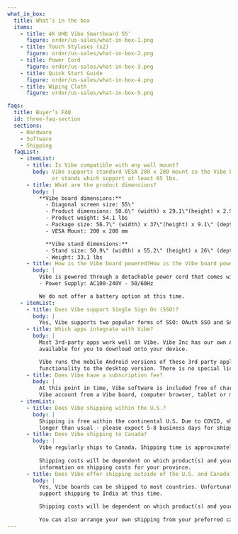 ```yaml
---
what_in_box:
  title: What’s in the box
  items:
    - title: 4K UHD Vibe Smartboard 55″
      figure: order/us-sales/what-in-box-1.png
    - title: Touch Styluses (x2)
      figure: order/us-sales/what-in-box-2.png
    - title: Power Cord
      figure: order/us-sales/what-in-box-3.png
    - title: Quick Start Guide
      figure: order/us-sales/what-in-box-4.png
    - title: Wiping Cloth
      figure: order/us-sales/what-in-box-5.png

faqs:
  title: Buyer’s FAQ
  id: three-faq-section  
  sections:
    - Hardware
    - Software
    - Shipping
  faqList: 
    - itemList:
      - title: Is Vibe compatible with any wall mount?
        body: Vibe supports standard VESA 200 x 200 mount so the Vibe board can be installed on any compatible wall mounts
              or stands which support at least 65 lbs.
      - title: What are the product dimensions?
        body: |
          **Vibe board dimensions:**
            - Diagonal screen size: 55\"
            - Product dimensions: 50.6\" (width) x 29.1\"(height) x 2.9\" (depth)
            - Product weight: 54.1 lbs
            - Package size: 56.7\" (width) x 37\"(height) x 9.1\" (depth)
            - VESA Mount: 200 x 200 mm

            **Vibe stand dimensions:**
            - Stand size: 50.9\" (width) x 55.2\" (height) x 26\" (depth)
            - Weight: 33.1 lbs
      - title: How is the Vibe board powered?How is the Vibe board powered?
        body: | 
          Vibe is powered through a detachable power cord that comes with your purchase.
          - Power Supply: AC100-240V - 50/60Hz

          We do not offer a battery option at this time.
    - itemList:
      - title: Does Vibe support Single Sign On (SSO)?
        body: | 
          Yes, Vibe supports two popular forms of SSO: OAuth SSO and SAML based.
      - title: Which apps integrate with Vibe?
        body: |
          Most 3rd-party apps work well on Vibe. Vibe Inc has our own App store with a number of 3rd party Android applications
          available for you to download onto your device.   

          Vibe runs the mobile Android versions of these 3rd party applications. Some 3rd party mobile applications may not include identical
          functionality to the desktop version. There is no special licensing required beyond what you’re currently using to access your account.
      - title: Does Vibe have a subscription fee?
        body: |
          At this point in time, Vibe software is included free of charge with your hardware purchase. You can access your
          Vibe account from a Vibe board, computer browser, tablet or mobile phone (view only).
    - itemList:
      - title: Does Vibe shipping within the U.S.?
        body: | 
          Shipping is free within the continental U.S. Due to COVID, shipping time is taking
          longer than usual - please expect 5-8 business days for shipping within the US.
      - title: Does Vibe shipping to Canada?
        body: |
          Vibe regularly ships to Canada. Shipping time is approximately 3-6 business days depending on your location in Canada.   
          
          Shipping costs will be dependent on which product(s) and your location, so please use our [**Request a Quote form**](/contact/request-a-quote/) to get the most update
          information on shipping costs for your province.
      - title: Does Vibe offer shipping outside of the U.S. and Canada?
        body: |
          Yes, Vibe boards can be shipped to most countries. Unfortunately, due to the impact of COVID, Vibe cannot
          support shipping to India at this time.    

          Shipping costs will be dependent on which product(s) and your location, so please use our [**Request a Quote form**](/contact/request-a-quote/) to get the most update information on shipping costs for your province.    
          
          You can also arrange your own shipping from your preferred carrier, with pick up from our warehouse in Southern California.
---
```


<Page />

<script setup>
import Page from '/@/views/order/us-sales/Index.vue'
</script>